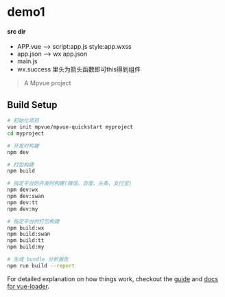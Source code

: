 # demo1
#### src dir
+ APP.vue --> script:app.js style:app.wxss
+ app.json --> wx  app.json 
+ main.js
+ wx.success 里头为箭头函数即可this得到组件


> A Mpvue project

## Build Setup

``` bash
# 初始化项目
vue init mpvue/mpvue-quickstart myproject
cd myproject

# 开发时构建
npm dev

# 打包构建
npm build

# 指定平台的开发时构建(微信、百度、头条、支付宝)
npm dev:wx
npm dev:swan
npm dev:tt
npm dev:my

# 指定平台的打包构建
npm build:wx
npm build:swan
npm build:tt
npm build:my

# 生成 bundle 分析报告
npm run build --report
```

For detailed explanation on how things work, checkout the [guide](http://vuejs-templates.github.io/webpack/) and [docs for vue-loader](http://vuejs.github.io/vue-loader).
